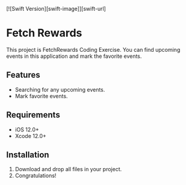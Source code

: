 [![Swift Version][swift-image]][swift-url]
# Fetch Rewards

This project is FetchRewards Coding Exercise. You can find upcoming events in this application and mark the favorite events.

## Features
* Searching for any upcoming events.
* Mark favorite events.

## Requirements
* iOS 12.0+
* Xcode 12.0+

## Installation
1. Download and drop all files in your project.
2. Congratulations!
